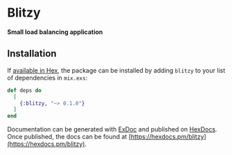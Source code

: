 # Blitzy

**Small load balancing application**

## Installation

If [available in Hex](https://hex.pm/docs/publish), the package can be installed
by adding `blitzy` to your list of dependencies in `mix.exs`:

```elixir
def deps do
  [
    {:blitzy, "~> 0.1.0"}
  ]
end
```

Documentation can be generated with [ExDoc](https://github.com/elixir-lang/ex_doc)
and published on [HexDocs](https://hexdocs.pm). Once published, the docs can
be found at [https://hexdocs.pm/blitzy](https://hexdocs.pm/blitzy).

